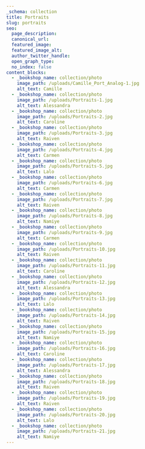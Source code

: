 ```yaml
---
_schema: collection
title: Portraits
slug: portraits
seo:
  page_description:
  canonical_url:
  featured_image:
  featured_image_alt:
  author_twitter_handle:
  open_graph_type:
  no_index: false
content_blocks:
  - _bookshop_name: collection/photo
    image_path: /uploads/Camille_Port_Analog-1.jpg
    alt_text: Camille
  - _bookshop_name: collection/photo
    image_path: /uploads/Portraits-1.jpg
    alt_text: Alessandra
  - _bookshop_name: collection/photo
    image_path: /uploads/Portraits-2.jpg
    alt_text: Caroline
  - _bookshop_name: collection/photo
    image_path: /uploads/Portraits-3.jpg
    alt_text: Raiven
  - _bookshop_name: collection/photo
    image_path: /uploads/Portraits-4.jpg
    alt_text: Carmen
  - _bookshop_name: collection/photo
    image_path: /uploads/Portraits-5.jpg
    alt_text: Lalo
  - _bookshop_name: collection/photo
    image_path: /uploads/Portraits-6.jpg
    alt_text: Carmen
  - _bookshop_name: collection/photo
    image_path: /uploads/Portraits-7.jpg
    alt_text: Raiven
  - _bookshop_name: collection/photo
    image_path: /uploads/Portraits-8.jpg
    alt_text: Namiye
  - _bookshop_name: collection/photo
    image_path: /uploads/Portraits-9.jpg
    alt_text: Carmen
  - _bookshop_name: collection/photo
    image_path: /uploads/Portraits-10.jpg
    alt_text: Raiven
  - _bookshop_name: collection/photo
    image_path: /uploads/Portraits-11.jpg
    alt_text: Caroline
  - _bookshop_name: collection/photo
    image_path: /uploads/Portraits-12.jpg
    alt_text: Alessandra
  - _bookshop_name: collection/photo
    image_path: /uploads/Portraits-13.jpg
    alt_text: Lalo
  - _bookshop_name: collection/photo
    image_path: /uploads/Portraits-14.jpg
    alt_text: Raiven
  - _bookshop_name: collection/photo
    image_path: /uploads/Portraits-15.jpg
    alt_text: Namiye
  - _bookshop_name: collection/photo
    image_path: /uploads/Portraits-16.jpg
    alt_text: Caroline
  - _bookshop_name: collection/photo
    image_path: /uploads/Portraits-17.jpg
    alt_text: Alessandra
  - _bookshop_name: collection/photo
    image_path: /uploads/Portraits-18.jpg
    alt_text: Raiven
  - _bookshop_name: collection/photo
    image_path: /uploads/Portraits-19.jpg
    alt_text: Raiven
  - _bookshop_name: collection/photo
    image_path: /uploads/Portraits-20.jpg
    alt_text: Lalo
  - _bookshop_name: collection/photo
    image_path: /uploads/Portraits-21.jpg
    alt_text: Namiye
---
```

